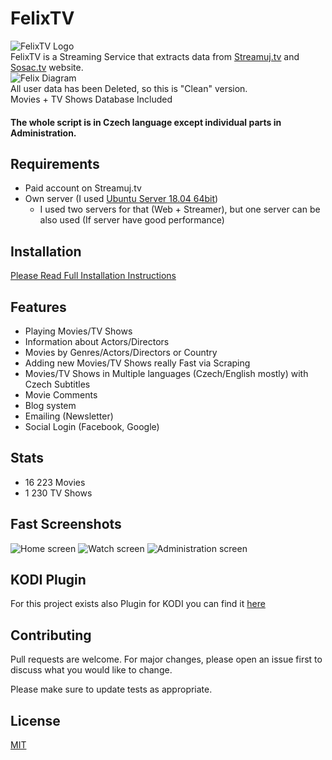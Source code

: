 # FelixTV
![FelixTV Logo](https://github.com/zgruza/FelixTV/blob/master/ScreenShots/felixtv_logo_raw.png?raw=true) </br>
FelixTV is a Streaming Service that extracts data from [Streamuj.tv](http://streamuj.tv/) and [Sosac.tv](http://sosac.tv/) website. </br>
![Felix Diagram](https://github.com/zgruza/FelixTV/blob/master/ScreenShots/Diagram.png?raw=true)</br>
All user data has been Deleted, so this is "Clean" version.</br>
Movies + TV Shows Database Included</br> 
#### The whole script is in Czech language except individual parts in Administration.
## Requirements

- Paid account on Streamuj.tv
- Own server (I used [Ubuntu Server 18.04 64bit](http://releases.ubuntu.com/18.04/))
   - I used two servers for that (Web + Streamer), but one server can be also used (If server have good performance)

## Installation

[Please Read Full Installation Instructions](https://github.com/zgruza/FelixTV/blob/master/Installantion.md)

## Features
  - Playing Movies/TV Shows 
  - Information about Actors/Directors
  - Movies by Genres/Actors/Directors or Country
  - Adding new Movies/TV Shows really Fast via Scraping
  - Movies/TV Shows in Multiple languages (Czech/English mostly) with Czech Subtitles
  - Movie Comments
  - Blog system
  - Emailing (Newsletter)
  - Social Login (Facebook, Google)
  
## Stats
  - 16 223 Movies
  - 1 230 TV Shows

## Fast Screenshots
![Home screen](https://github.com/zgruza/FelixTV/blob/master/ScreenShots/Home.png?raw=true)
![Watch screen](https://github.com/zgruza/FelixTV/blob/master/ScreenShots/Watch_Screen.png?raw=true)
![Administration screen](https://github.com/zgruza/FelixTV/blob/master/ScreenShots/Admin.png?raw=true)

## KODI Plugin
For this project exists also Plugin for KODI you can find it [here](https://github.com/Saros72/plugin.video.felixtv)

## Contributing
Pull requests are welcome. For major changes, please open an issue first to discuss what you would like to change.

Please make sure to update tests as appropriate.

## License
[MIT](https://choosealicense.com/licenses/mit/)
